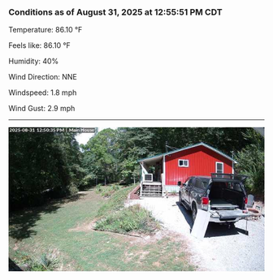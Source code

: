 ### Conditions as of August 31, 2025 at 12:55:51 PM CDT 

Temperature: 86.10 &deg;F

Feels like: 86.10 &deg;F

Humidity: 40%

Wind Direction: NNE

Windspeed: 1.8 mph

Wind Gust: 2.9 mph

---

<img src="./images/latest.jpeg"/>

